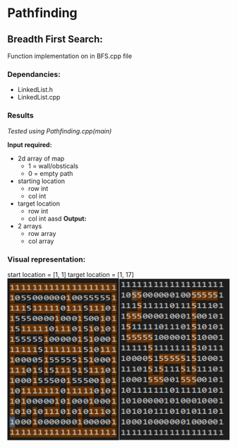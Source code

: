 # Pathfinding

## Breadth First Search:

Function implementation on in BFS.cpp file

### Dependancies:
  - LinkedList.h
  - LinkedList.cpp
  
### Results
*Tested using Pathfinding.cpp(main)*

**Input required:**
  - 2d array of map
    - 1 = wall/obsticals
    - 0 = empty path
  - starting location
    - row int
    - col int
  - target location
    - row int
    - col int
aasd
**Output:**
  - 2 arrays
    - row array
    - col array
### Visual representation:
start location = [1, 1]
target location = [1, 17]
![test1](/images/test1.JPG)
